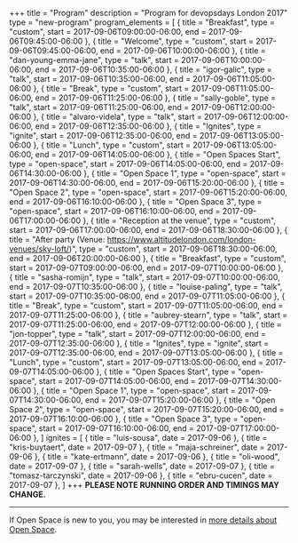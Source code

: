 +++
title = "Program"
description = "Program for devopsdays London 2017"
type = "new-program"
program_elements = [
    { title = "Breakfast", type = "custom", start = 2017-09-06T09:00:00-06:00, end = 2017-09-06T09:45:00-06:00 },
    { title = "Welcome", type = "custom", start = 2017-09-06T09:45:00-06:00, end = 2017-09-06T10:00:00-06:00 },
    { title = "dan-young-emma-jane", type = "talk", start = 2017-09-06T10:00:00-06:00, end = 2017-09-06T10:35:00-06:00 },
    { title = "igor-galic", type = "talk", start = 2017-09-06T10:35:00-06:00, end = 2017-09-06T11:05:00-06:00 },
    { title = "Break", type = "custom", start = 2017-09-06T11:05:00-06:00, end = 2017-09-06T11:25:00-06:00 },
    { title = "sally-goble", type = "talk", start = 2017-09-06T11:25:00-06:00, end = 2017-09-06T12:00:00-06:00 },
    { title = "alvaro-videla", type = "talk", start = 2017-09-06T12:00:00-06:00, end = 2017-09-06T12:35:00-06:00 },
    { title = "Ignites", type = "ignite", start = 2017-09-06T12:35:00-06:00, end = 2017-09-06T13:05:00-06:00 },
    { title = "Lunch", type = "custom", start = 2017-09-06T13:05:00-06:00, end = 2017-09-06T14:05:00-06:00 },
    { title = "Open Spaces Start", type = "open-space", start = 2017-09-06T14:05:00-06:00, end = 2017-09-06T14:30:00-06:00 },
    { title = "Open Space 1", type = "open-space", start = 2017-09-06T14:30:00-06:00, end = 2017-09-06T15:20:00-06:00 },
    { title = "Open Space 2", type = "open-space", start = 2017-09-06T15:20:00-06:00, end = 2017-09-06T16:10:00-06:00 },
    { title = "Open Space 3", type = "open-space", start = 2017-09-06T16:10:00-06:00, end = 2017-09-06T17:00:00-06:00 },
    { title = "Reception at the venue", type = "custom", start = 2017-09-06T17:00:00-06:00, end = 2017-09-06T18:30:00-06:00 },
    { title = "After party (Venue: https://www.altitudelondon.com/london-venues/sky-loft/)", type = "custom", start = 2017-09-06T18:30:00-06:00, end = 2017-09-06T20:00:00-06:00 },
    { title = "Breakfast", type = "custom", start = 2017-09-07T09:00:00-06:00, end = 2017-09-07T10:00:00-06:00 },
    { title = "sasha-romijn", type = "talk", start = 2017-09-07T10:00:00-06:00, end = 2017-09-07T10:35:00-06:00 },
    { title = "louise-paling", type = "talk", start = 2017-09-07T10:35:00-06:00, end = 2017-09-07T11:05:00-06:00 },
    { title = "Break", type = "custom", start = 2017-09-07T11:05:00-06:00, end = 2017-09-07T11:25:00-06:00 },
    { title = "aubrey-stearn", type = "talk", start = 2017-09-07T11:25:00-06:00, end = 2017-09-07T12:00:00-06:00 },
    { title = "jon-topper", type = "talk", start = 2017-09-07T12:00:00-06:00, end = 2017-09-07T12:35:00-06:00 },
    { title = "Ignites", type = "ignite", start = 2017-09-07T12:35:00-06:00, end = 2017-09-07T13:05:00-06:00 },
    { title = "Lunch", type = "custom", start = 2017-09-07T13:05:00-06:00, end = 2017-09-07T14:05:00-06:00 },
    { title = "Open Spaces Start", type = "open-space", start = 2017-09-07T14:05:00-06:00, end = 2017-09-07T14:30:00-06:00 },
    { title = "Open Space 1", type = "open-space", start = 2017-09-07T14:30:00-06:00, end = 2017-09-07T15:20:00-06:00 },
    { title = "Open Space 2", type = "open-space", start = 2017-09-07T15:20:00-06:00, end = 2017-09-07T16:10:00-06:00 },
    { title = "Open Space 3", type = "open-space", start = 2017-09-07T16:10:00-06:00, end = 2017-09-07T17:00:00-06:00 },
]
ignites = [
    { title = "luis-sousa", date = 2017-09-06 },
    { title = "kris-buytaert", date = 2017-09-07 },
    { title = "maja-schreiner", date = 2017-09-06 },
    { title = "kate-ertmann", date = 2017-09-06 },
    { title = "oli-wood", date = 2017-09-07 },
    { title = "sarah-wells", date = 2017-09-07 },
    { title = "tomasz-tarczynski", date = 2017-09-06 },
    { title = "ebru-cucen", date = 2017-09-07 },
]
+++
<b>PLEASE NOTE RUNNING ORDER AND TIMINGS MAY CHANGE.</b>
<hr/>
If Open Space is new to you, you may be interested in <a href="/pages/open-space-format">more details about Open Space</a>.
